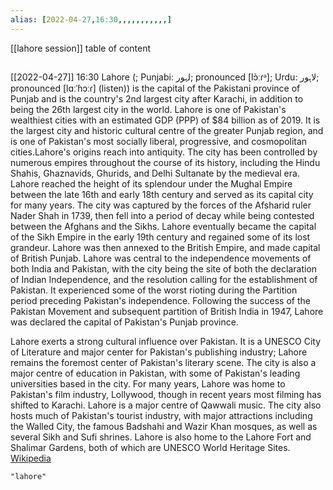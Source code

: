 ```yaml
---
alias: [2022-04-27,16:30,,,,,,,,,,,]
---
```

[[lahore session]]
table of content
```toc
```

[[2022-04-27]] 16:30
Lahore (; Punjabi: لہور; pronounced [lɔ̀ːɾᵊ]; Urdu: لاہور; pronounced [lɑːˈɦɔːɾ] (listen)) is the capital of the Pakistani province of Punjab and is the country's 2nd largest city after Karachi, in addition to being the 26th largest city in the world. Lahore is one of Pakistan's wealthiest cities with an estimated GDP (PPP) of $84 billion as of 2019. It is the largest city and historic cultural centre of the greater Punjab region, and is one of Pakistan's most socially liberal, progressive, and cosmopolitan cities.Lahore's origins reach into antiquity. The city has been controlled by numerous empires throughout the course of its history, including the Hindu Shahis, Ghaznavids, Ghurids, and Delhi Sultanate by the medieval era. Lahore reached the height of its splendour under the Mughal Empire between the late 16th and early 18th century and served as its capital city for many years. The city was captured by the forces of the Afsharid ruler Nader Shah in 1739, then fell into a period of decay while being contested between the Afghans and the Sikhs. Lahore eventually became the capital of the Sikh Empire in the early 19th century and regained some of its lost grandeur. Lahore was then annexed to the British Empire, and made capital of British Punjab. Lahore was central to the independence movements of both India and Pakistan, with the city being the site of both the declaration of Indian Independence, and the resolution calling for the establishment of Pakistan. It experienced some of the worst rioting during the Partition period preceding Pakistan's independence. Following the success of the Pakistan Movement and subsequent partition of British India in 1947, Lahore was declared the capital of Pakistan's Punjab province.

Lahore exerts a strong cultural influence over Pakistan. It is a UNESCO City of Literature and major center for Pakistan's publishing industry; Lahore remains the foremost center of Pakistan's literary scene. The city is also a major centre of education in Pakistan, with some of Pakistan's leading universities based in the city. For many years, Lahore was home to Pakistan's film industry, Lollywood, though in recent years most filming has shifted to Karachi. Lahore is a major centre of Qawwali music. The city also hosts much of Pakistan's tourist industry, with major attractions including the Walled City, the famous Badshahi and Wazir Khan mosques, as well as several Sikh and Sufi shrines. Lahore is also home to the Lahore Fort and Shalimar Gardens, both of which are UNESCO World Heritage Sites.
[Wikipedia](https://en.wikipedia.org/wiki/Lahore)
```query
"lahore"
```